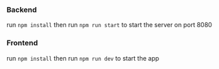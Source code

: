 ### Backend

run `npm install` then run `npm run start` to start the server on port 8080

### Frontend

run `npm install` then run `npm run dev` to start the app
